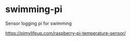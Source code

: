 # swimming-pi
Sensor logging pi for swimming

https://pimylifeup.com/raspberry-pi-temperature-sensor/

